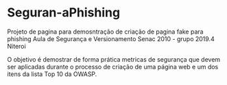 # Seguran-aPhishing
Projeto de pagina para demosntração de criação de pagina fake para phishing
Aula de Segurança e Versionamento Senac 2010 - grupo 2019.4 Niteroi

O objetivo é demostrar de forma prática metricas de segurança que devem ser aplicadas durante o processo de
criação de uma página web e um dos itens da lista Top 10 da OWASP.
